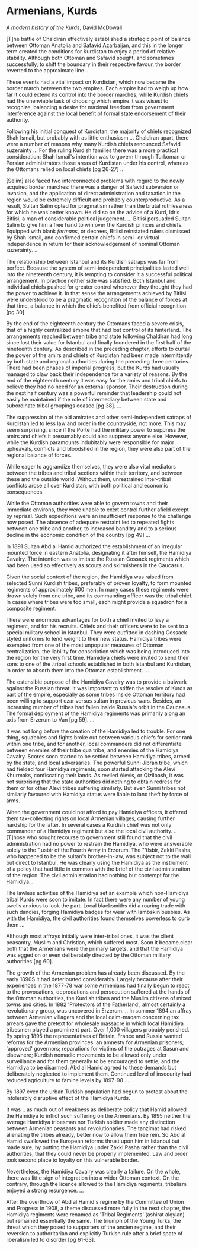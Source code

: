 # Armenians, Kurds

*A modern history of the Kurds*, David McDowall

[T]he battle of Chaldiran effectively established a strategic point of
balance between Ottoman Anatolia and Safavid Azarbaijan, and this in
the longer term created the conditions for Kurdistan to enjoy a period
of relative stability. Although both Ottoman and Safavid sought, and
sometimes successfully, to shift the boundary in their respective
favour, the border reverted to the approximate line ..

These events had a vital impact on Kurdistan, which now became the
border march between the two empires. Each empire had to weigh up how
far it could extend its control into the border marches, while Kurdish
chiefs had the unenviable task of choosing which empire it was wisest
to recognize, balancing a desire for maximal freedom from government
interference against the local benefit of formal state endorsement of
their authority.

Following his initial conquest of Kurdistan, the majority of chiefs
recognized Shah Ismail, but probably with as little enthusiasm
... Chaldiran apart, there were a number of reasons why many Kurdish
chiefs renounced Safavid suzerainty ... For the ruling Kurdish
families there was a more practical consideration: Shah Ismail's
intention was to govern through Turkoman or Persian administrators
those areas of Kurdistan under his control, whereas the Ottomans
relied on local chiefs [pg 26-27] ..


[Selim] also faced two interconnected problems with regard to the
newly acquired border marches: there was a danger of Safavid
subversion or invasion, and the application of direct administration
and taxation in the region would be extremely difficult and probably
counterproductive. As a result, Sultan Salim opted for pragmatism
rather than the brutal ruthlessness for which he was better known. He
did so on the advice of a Kurd, Idris Bitlisi, a man of considerable
political judgement. ... Bitlisi persuaded Sultan Salim to give him a
free hand to win over the Kurdish princes and chiefs. Equipped with
blank *fermans*, or decrees, Bitlisi reinstated rulers dismissed by
Shah Ismail, and confirmed certain chiefs in semi- or virtual
independence in return for their acknowledgement of nominal Ottoman
suzerainty. ...

The relationship between Istanbul and its Kurdish satraps was far from
perfect.  Because the system of semi-independent principalities lasted
well into the nineteenth century, it is tempting to consider it a
successful political arrangement. In practice neither side was
satisfied. Both Istanbul and individual chiefs pushed for greater
control whenever they thought they had the power to achieve it. In
that sense the arrangements achieved by Bitlisi were understood to be
a pragmatic recognition of the balance of forces at that time, a
balance in which the chiefs benefited from official recognition [pg
30].

By the end of the eighteenth century the Ottomans faced a severe
crisis, that of a highly centralized empire that had lost control of
its hinterland. The arrangements reached between tribe and state
following Chaldiran had long since lost their value for Istanbul and
finally foundered in the first half of the nineteenth century. As
described in the preceding chapter, efforts to curtail the power of
the amirs and chiefs of Kurdistan had been made intermittently by both
state and regional authorities during the preceding three
centuries. There had been phases of imperial progress, but the Kurds
had usually managed to claw back their independence for a variety of
reasons. By the end of the eighteenth century it was easy for the
amirs and tribal chiefs to believe they had no need for an external
sponsor. Their destruction during the next half century was a powerful
reminder that leadership could not easily be maintained if the role of
intermediary between state and subordinate tribal groupings ceased [pg
38]. ...

The suppression of the old amirates and other semi-independent satraps
of Kurdistan led to less law and order in the countryside, not
more. This may seem surprising, since if the Porte had the military
power to suppress the amirs and chiefs it presumably could also
suppress anyone else. However, while the Kurdish paramounts
indubitably were responsible for major upheavals, conflicts and
bloodshed in the region, they were also part of the regional balance
of forces.

While eager to aggrandize themselves, they were also vital mediators
between the tribes and tribal sections within their territory, and
between these and the outside world. Without them, unrestrained
inter-tribal conflicts arose all over Kurdistan, with both political
and economic consequences.

While the Ottoman authorities were able to govern towns and their
immediate environs, they were unable to exert control further afield
except by reprisal. Such expeditions were an insufficient response to
the challenge now posed. The absence of adequate restraint led to
repeated fights between one tribe and another, to increased banditry
and to a serious decline in the economic condition of the country [pg
49] ...

<a name='hamidiya'/>

In 1891 Sultan Abd al Hamid authorized the establishment of an
irregular mounted force in eastern Anatolia, designating it after
himself, the Hamidiya Cavalry. The intention was to imitate the
Russian Cossack regiments which had been used so effectively as scouts
and skirmishers in the Caucasus. 

Given the social context of the region, the Hamidiya was raised from
selected Sunni Kurdish tribes, preferably of proven loyalty, to form
mounted regiments of approximately 600 men. In many cases these
regiments were drawn solely from one tribe, and its commanding officer
was the tribal chief. In cases where tribes were too small, each might
provide a squadron for a composite regiment.

There were enormous advantages for both a chief invited to levy a
regiment, and for his recruits. Chiefs and their officers were to be
sent to a special military school in Istanbul. They were outfitted in
dashing Cossack-styled uniforms to lend weight to their new
status. Hamidiya tribes were exempted from one of the most unpopular
measures of Ottoman centralization, the liability for conscription
which was being introduced into the region for the very first
time. Hamidiya chiefs were invited to send their sons to one of the
.tribal schools established in both Istanbul and Kurdistan, in order
to absorb them into the Ottoman establishment. ...

The ostensible purpose of the Hamidiya Cavalry was to provide a
bulwark against the Russian threat. It was important to stiffen the
resolve of Kurds as part of the empire, especially as some tribes
inside Ottoman territory had been willing to support czar versus
sultan in previous wars. Besides, an increasing number of tribes had
fallen inside Russia's orbit in the Caucasus. The formal deployment of
the Hamidiya regiments was primarily along an axis from Erzerum to
Van [pg 59]. ...

It was not long before the creation of the Hamidiya led to
trouble. For one thing, squabbles and fights broke out between various
chiefs for senior rank within one tribe, and for another, local
commanders did not differentiate between enemies of their tribe qua
tribe, and enemies of the Hamidiya Cavalry.  Scores soon started to be
settled between Hamidiya tribes, armed by the state, and local
adversaries. The powerful Sunni Jibran tribe, which had fielded four
Hamidiya regiments, soon started attacking the Alevi Khurmaks,
confiscating their lands. As reviled Alevis, or Qizilbash, it was not
surprising that the state authorities did nothing to obtain redress
for them or for other Alevi tribes suffering similarly. But even Sunni
tribes not similarly favoured with Hamidiya status were liable to land
theft by force of arms. 

When the government could not afford to pay Hamidiya officers, it
offered them tax-collecting rights on local Armenian villages, causing
further hardship for the latter. In several cases a Kurdish chief was
not only commander of a Hamidiya regiment but also the local civil
authority. .. [T]hose who sought recourse to government still found
that the civil administration had no power to restrain the Hamidiya,
who were answerable solely to the ",usbir of the Fourth Army in
Erzerum. The "'tlsbir, Zakki Pasha, who happened to be the sultan's
brother-in-law, was subject not to the wali but direct to Istanbul. He
was clearly using the Hamidiya as the instrument of a policy that had
little in common with the brief of the civil administration of the
region. The civil administration had nothing but contempt for the
Hamidiya...

The lawless activities of the Hamidiya set an example which
non-Hamidiya tribal Kurds were soon to imitate. In fact there were any
number of young swells anxious to look the part. Local blacksmiths did
a roaring trade with such dandies, forging Hamidiya badges for wear
with lambskin busbies. As with the Hamidiya, the civil authorities
found themselves powerless to curb them ...

<a name='hamidiyaArmenian'/>

Although most affrays initially were inter-tribal ones, it was the
client peasantry, Muslim and Christian, which suffered most. Soon it
became clear both that the Armenians were the primary targets, and
that the Hamidiya was egged on or even deliberately directed by the
Ottoman military authorities [pg 60].

The growth of the Armenian problem has already been discussed. By the 
early 1890S it had deteriorated considerably. Largely because after
their experiences in the 1877-78 war some Armenians had finally begun
to react to the provocations, depredations and persecution suffered at
the hands of the Ottoman authorities, the Kurdish tribes and the
Muslim citizens of mixed towns and cities. In 1882 'Protectors of the
Fatherland', almost certainly a revolutionary group, was uncovered in
Erzerum. .. In summer 1894 an affray between Armenian villagers and
the local qaim-maqam concerning tax arrears gave the pretext for
wholesale massacre in which local Hamidiya tribesmen played a
prominent part. Over 1,000 villagers probably perished. By spring 1895
the representatives of Britain, France and Russia wanted reforms for
the Armenian provinces: an amnesty for Armenian prisoners; 'approved'
governors; reparations for victims of the outrages at Sasun and
elsewhere; Kurdish nomadic movements to be allowed only under
surveillance and for them generally to be encouraged to settle; and
the Hamidiya to be disarmed.  Abd al Hamid agreed to these demands but
deliberately neglected to implement them. Continued level of
insecurity had reduced agriculture to famine levels by 1897-98 ...

By 1897 even the urban Turkish population had begun to protest about
the intolerably disruptive effect of the Hamidiya Kurds.

It was ..  as much out of weakness as deliberate policy that Hamid
allowed the Hamidiya to inflict such suffering on the Armenians. By
1895 neither the average Hamidiya tribesman nor Turkish soldier made
any distinction between Armenian peasants and revolutionaries. The
tanzimat had risked alienating the tribes already, better now to allow
them free rein. So Abd al Hamid swallowed the European reforms thrust
upon him in Istanbul but made sure, by putting the Hamidiya under
Zakki Pasha rather than the civil authorities, that they could never
be properly implemented. Law and order took second place to loyalty on
this vulnerable border.

Nevertheless, the Hamidiya Cavalry was clearly a failure. On the
whole, there was little sign of integration into a wider Ottoman
context. On the contrary, through the licence allowed to the Hamidiya
regiments, tribalism enjoyed a strong resurgence. ...

After the overthrow of Abd al Hamid's regime by the Committee of Union
and Progress in 1908, a theme discussed more fully in the next
chapter, the Hamidiya regiments were renamed as 'Tribal Regiments'
(ashirat alqylan) but remained essentially the same. The triumph of
the Young Turks, the threat which they posed to supporters of the
ancien regime, and their reversion to authoritarian and explicitly
Turkish rule after a brief spate of liberalism led to disorder [pg
61-63].

